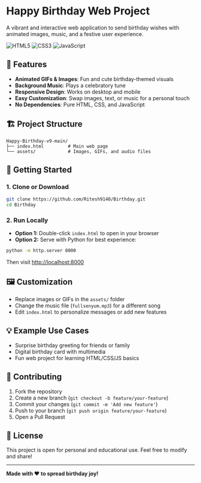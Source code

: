 
# Happy Birthday Web Project

A vibrant and interactive web application to send birthday wishes with animated images, music, and a festive user experience.

![HTML5](https://img.shields.io/badge/HTML5-E34F26?logo=html5&logoColor=white) ![CSS3](https://img.shields.io/badge/CSS3-1572B6?logo=css3&logoColor=white) ![JavaScript](https://img.shields.io/badge/JavaScript-F7DF1E?logo=javascript&logoColor=black)

## 🎉 Features

- **Animated GIFs & Images**: Fun and cute birthday-themed visuals
- **Background Music**: Plays a celebratory tune
- **Responsive Design**: Works on desktop and mobile
- **Easy Customization**: Swap images, text, or music for a personal touch
- **No Dependencies**: Pure HTML, CSS, and JavaScript

## 🏗️ Project Structure

```
Happy-Birthday-v9-main/
├── index.html         # Main web page
└── assets/            # Images, GIFs, and audio files
```

## 🚀 Getting Started

### 1. Clone or Download

```bash
git clone https://github.com/Ritesh9140/Birthday.git
cd Birthday
```

### 2. Run Locally

- **Option 1:** Double-click `index.html` to open in your browser
- **Option 2:** Serve with Python for best experience:

```bash
python -m http.server 8000
```
Then visit [http://localhost:8000](http://localhost:8000)

## 🖼️ Customization

- Replace images or GIFs in the `assets/` folder
- Change the music file (`fullsenyum.mp3`) for a different song
- Edit `index.html` to personalize messages or add new features

## 💡 Example Use Cases

- Surprise birthday greeting for friends or family
- Digital birthday card with multimedia
- Fun web project for learning HTML/CSS/JS basics

## 🤝 Contributing

1. Fork the repository
2. Create a new branch (`git checkout -b feature/your-feature`)
3. Commit your changes (`git commit -m 'Add new feature'`)
4. Push to your branch (`git push origin feature/your-feature`)
5. Open a Pull Request

## 📝 License

This project is open for personal and educational use. Feel free to modify and share!

---

**Made with ❤️ to spread birthday joy!**
